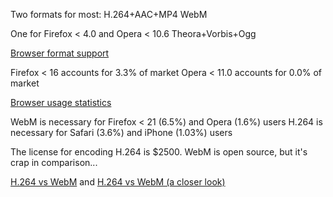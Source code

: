Two formats for most:
H.264+AAC+MP4
WebM

One for Firefox < 4.0 and Opera < 10.6
Theora+Vorbis+Ogg

[Browser format support](http://diveintohtml5.info/video.html#what-works)

Firefox < 16 accounts for 3.3% of market
Opera < 11.0 accounts for 0.0% of market

[Browser usage statistics](http://www.w3schools.com/browsers/browsers_stats.asp)

WebM is necessary for Firefox < 21 (6.5%) and Opera (1.6%) users
H.264 is necessary for Safari (3.6%) and iPhone (1.03%) users

The license for encoding H.264 is $2500.
WebM is open source, but it's crap in comparison...

[H.264 vs WebM](http://www.streamingmedia.com/Articles/ReadArticle.aspx?ArticleID=69351&PageNum=1) and [H.264 vs WebM (a closer look)](http://www.streamingmedia.com/Articles/Editorial/Featured-Articles/WebM-vs.-H.264-A-Closer-Look-68594.aspx)
